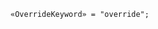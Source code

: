 <!-- This file is generated automatically by infrastructure scripts. Please don't edit by hand. -->

```{ .ebnf .slang-ebnf #OverrideKeyword }
«OverrideKeyword» = "override";
```
